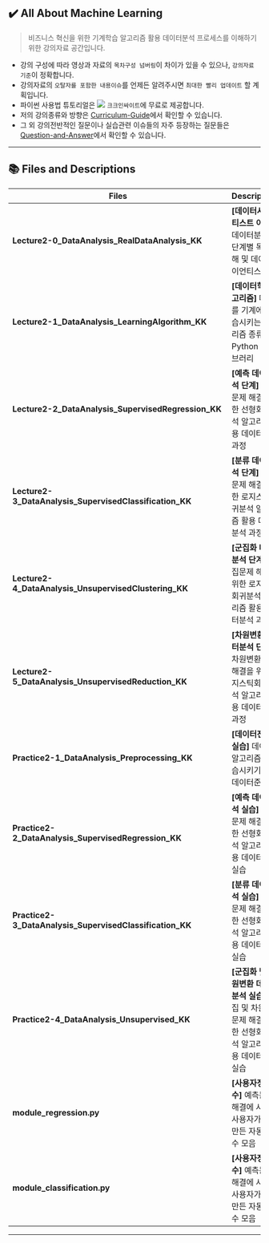 ## ✔️ All About Machine Learning

> 비즈니스 혁신을 위한 기계학습 알고리즘 활용 데이터분석 프로세스를 이해하기 위한 강의자료 공간입니다.
- 강의 구성에 따라 영상과 자료의 `목차구성 넘버링`이 차이가 있을 수 있으나, `강의자료 기준`이 정확합니다.
- 강의자료의 `오탈자를 포함한 내용이슈`를 언제든 알려주시면 `최대한 빨리 업데이트` 할 계획입니다.
- 파이썬 사용법 튜토리얼은 <a href="https://www.youtube.com/channel/UCEYxJNI5dhnn_CdC9BEWTuA" target="_blank"><img src="https://img.shields.io/badge/YouTube-FF0000?style=flat-square&logo=YouTube&logoColor=white"/></a> `크크인싸이트`에 무료로 제공합니다. 
- 저의 강의종류와 방향은 [Curriculum-Guide](https://github.com/thekimk/Curriculum-Guide)에서 확인할 수 있습니다.
- 그 외 강의전반적인 질문이나 실습관련 이슈들의 자주 등장하는 질문들은 [Question-and-Answer](https://github.com/thekimk/Question-and-Answer)에서 확인할 수 있습니다.
  
---

## 📚 Files and Descriptions

| **Files** | **Descriptions** |
|---|---|
| **Lecture2-0_DataAnalysis_RealDataAnalysis_KK** | **[데이터사이언티스트 이해]** 데이터분석의 단계별 목적 이해 및 데이터사이언티스트 |
| **Lecture2-1_DataAnalysis_LearningAlgorithm_KK** | **[데이터학습 알고리즘]** 데이터를 기계에게 학습시키는 알고리즘 종류와 Python 라이브러리 |
| **Lecture2-2_DataAnalysis_SupervisedRegression_KK** | **[예측 데이터분석 단계]** 예측문제 해결을 위한 선형회귀분석 알고리즘 활용 데이터분석 과정 |
| **Lecture2-3_DataAnalysis_SupervisedClassification_KK**&nbsp;&nbsp;&nbsp;&nbsp;&nbsp;&nbsp;&nbsp;&nbsp;&nbsp;&nbsp;&nbsp;&nbsp;&nbsp;&nbsp;&nbsp; | **[분류 데이터분석 단계]** 분류문제 해결을 위한 로지스틱회귀분석 알고리즘 활용 데이터분석 과정 |
| **Lecture2-4_DataAnalysis_UnsupervisedClustering_KK** | **[군집화 데이터분석 단계]** 군집문제 해결을 위한 로지스틱회귀분석 알고리즘 활용 데이터분석 과정 |
| **Lecture2-5_DataAnalysis_UnsupervisedReduction_KK** | **[차원변환 데이터분석 단계]** 차원변환문제 해결을 위한 로지스틱회귀분석 알고리즘 활용 데이터분석 과정 |
| **Practice2-1_DataAnalysis_Preprocessing_KK** | **[데이터전처리 실습]** 데이터를 알고리즘에 학습시키기 위한 데이터준비 |
| **Practice2-2_DataAnalysis_SupervisedRegression_KK** | **[예측 데이터분석 실습]** 예측문제 해결을 위한 선형회귀분석 알고리즘 활용 데이터분석 실습 |
| **Practice2-3_DataAnalysis_SupervisedClassification_KK** | **[분류 데이터분석 실습]** 분류문제 해결을 위한 선형회귀분석 알고리즘 활용 데이터분석 실습 |
| **Practice2-4_DataAnalysis_Unsupervised_KK** | **[군집화 및 차원변환 데이터분석 실습]** 군집 및 차원변환문제 해결을 위한 선형회귀분석 알고리즘 활용 데이터분석 실습 |
| **module_regression.py** | **[사용자정의함수]** 예측문제 해결에 사용한 사용자가 직접 만든 자동화 함수 모음 |
| **module_classification.py** | **[사용자정의함수]** 예측문제 해결에 사용한 사용자가 직접 만든 자동화 함수 모음 |

---
